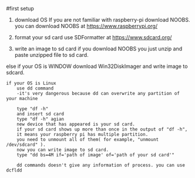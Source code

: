 #first setup
1. download OS
  If you are not familiar with raspberry-pi download NOOBS.
  you can download NOOBS at
  https://www.raspberrypi.org/

2. format your sd card
  use SDFormatter at
  https://www.sdcard.org/

3. write an image to sd card
  if you download NOOBS
    you just unzip and paste unzipped file to sd card.

  else
    if your OS is WINDOW
        download Win32DiskImager and write image to sdcard.

    if your OS is Linux
        use dd command
        -it's very dangerous because dd can overwrite any partition of your machine

        type "df -h"
        and insert sd card
        type "df -h" agian
        new device that has appeared is your sd card.
        if your sd card shows up more than once in the output of "df -h",
        it means your raspberry pi has multiple partition.
        you need to unmount all of them( for example, "unmount /dev/sdcard" ).
        now you can write image to sd card.
        type "dd bs=4M if='path of image' of='path of your sd card'"

        dd commands doesn't give any information of process. you can use dcfldd


